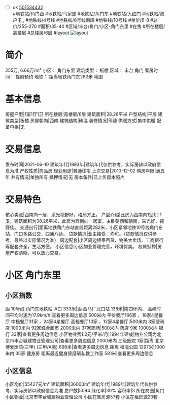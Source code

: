 - [ ] ok [501534432](https://bj.5i5j.com/ershoufang/501534432.html)  
 #地铁站/角门西 #地铁站/马家堡 #地铁站/角门东 #地铁站/大红门 #地铁站/海户屯 ,  #地铁线/4号线 #地铁线/8号线南段 #地铁线/10号线
#单价/6-8 #总价/255-270 #面积/35-40   #区域/丰台/角门/小区-角门东里 #在售 #所在楼层/高楼层 #总楼层/6层 #layout 
![layout](http://image2a.5i5j.com/bdir/layout/d49c8a8ecb564c6882f79860e7f12e78.jpg_P5.jpg) 
# 简介 
 255万,  6.66万/m² 
小区： 角门东里
建筑类型： 板楼
区域： 丰台 角门
看房时间： 提前预约
地铁： 距离地铁角门东282米 地图
# 基本信息 
 房屋户型|1室1厅1卫
所在楼层|高楼层/6层
建筑面积|38.26平米
户型结构|平层
建筑类型|板楼
房屋朝向|西南
建筑结构|砖混
装修情况|简装
供暖方式|集中供暖
配备电梯|无
# 交易信息 
 发布时间|2021-06-10
建筑年代|1993年|建筑年代仅供参考，实际房龄以政府信息为准
产权性质|商品房
规划用途|普通住宅
上次交易|2010-12-02
购房年限|满五年
共有情况|单独所有
抵押情况|无
房本备件|已上传房本照片
# 交易特色 
 核心卖点|西南向一居，采光视野好，格局方正。
户型介绍|此房为西南向1室1厅1卫，建筑面积为38.26平米，此房为西南向一居室，主卧朝西和朝南，采光好，视野佳。
交通出行|距离地铁角门东站直线距离282米，小区紧邻地铁10号线角门东站，门口多路公交，四通八达。
贷款情况|业主接受：均可。（贷款情况仅供参考，最终以实际情况为准）
周边配套|小区周边银泰百货、物美大卖场、工商银行等配套齐全，生活方便。
小区信息|小区物业管理完善，环境优美。
权属抵押|房屋产权清晰，可以放心交易。
# 小区 角门东里
## 小区指数 
 距 10号线 角门东地铁站-A口 333米|距 西马厂北口站 138米|南四环内， 高峰时间平均时速为17.9km/h|查看更多周边信息
500米内 平价餐厅166家 ，18家4星餐厅
中档餐厅31家 ，24家4星餐厅
高档餐厅13家 ，12家4星餐厅|500米内 3家便利店
1000米内 92家综合超市
2000米内 37家商场|500米内 药店 9家
1000米内 银行 33家|查看更多周边信息
小区物业费1.2元/平米/月|1994年建成|物业公司为北京市丰台城建物业管理公司|查看更多周边信息
2000米内 三级医院 1家|距离 北京博爱医院(三甲) (三甲/A类) 699米|查看更多周边信息
距离 福海公园 1297米|1000米内 35家 健身房
距离最近健身房磨砺私教工作室 581米|查看更多周边信息
## 小区信息 
 小区均价|55427元/m²
建筑面积|36000m²
建筑年代|1989年|建筑年代仅供参考，实际房龄以政府信息为准
总户数|5094
绿化率|30%
容积率|3
所在商圈|角门
小区物业|北京市丰台城建物业管理公司
小区在售房源57套
小区在租房源23套
